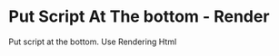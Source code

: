 Put Script At The bottom - Render
===========================

Put script at the bottom. Use Rendering Html
